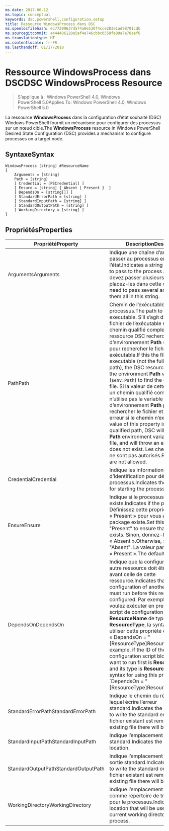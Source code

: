 ```yaml
---
ms.date: 2017-06-12
ms.topic: conceptual
keywords: dsc,powershell,configuration,setup
title: Ressource WindowsProcess dans DSC
ms.openlocfilehash: ec77209637d574a0e530f4cce283e1ad98701cdb
ms.sourcegitcommit: a444406120e5af4e746cbbc0558fe89a7e78aef6
ms.translationtype: HT
ms.contentlocale: fr-FR
ms.lasthandoff: 01/17/2018
---
```

# <a name="dsc-windowsprocess-resource"></a><span data-ttu-id="a117a-103">Ressource WindowsProcess dans DSC</span><span class="sxs-lookup"><span data-stu-id="a117a-103">DSC WindowsProcess Resource</span></span>

> <span data-ttu-id="a117a-104">S’applique à : Windows PowerShell 4.0, Windows PowerShell 5.0</span><span class="sxs-lookup"><span data-stu-id="a117a-104">Applies To: Windows PowerShell 4.0, Windows PowerShell 5.0</span></span>

<span data-ttu-id="a117a-105">La ressource **WindowsProcess** dans la configuration d’état souhaité (DSC) Windows PowerShell fournit un mécanisme pour configurer des processus sur un nœud cible.</span><span class="sxs-lookup"><span data-stu-id="a117a-105">The **WindowsProcess** resource in Windows PowerShell Desired State Configuration (DSC) provides a mechanism to configure processes on a target node.</span></span>

## <a name="syntax"></a><span data-ttu-id="a117a-106">Syntaxe</span><span class="sxs-lookup"><span data-stu-id="a117a-106">Syntax</span></span>

```
WindowsProcess [string] #ResourceName
{
    Arguments = [string]
    Path = [string]
    [ Credential = [PSCredential] ]
    [ Ensure = [string] { Absent | Present }  ]
    [ DependsOn = [string[]] ]
    [ StandardErrorPath = [string] ]
    [ StandardInputPath = [string] ]
    [ StandardOutputPath = [string] ]
    [ WorkingDirectory = [string] ]
}
```

## <a name="properties"></a><span data-ttu-id="a117a-107">Propriétés</span><span class="sxs-lookup"><span data-stu-id="a117a-107">Properties</span></span>
|  <span data-ttu-id="a117a-108">Propriété</span><span class="sxs-lookup"><span data-stu-id="a117a-108">Property</span></span>  |  <span data-ttu-id="a117a-109">Description</span><span class="sxs-lookup"><span data-stu-id="a117a-109">Description</span></span>   | 
|---|---| 
| <span data-ttu-id="a117a-110">Arguments</span><span class="sxs-lookup"><span data-stu-id="a117a-110">Arguments</span></span>| <span data-ttu-id="a117a-111">Indique une chaîne d’arguments à passer au processus en l’état.</span><span class="sxs-lookup"><span data-stu-id="a117a-111">Indicates a string of arguments to pass to the process as-is.</span></span> <span data-ttu-id="a117a-112">Si vous devez passer plusieurs arguments, placez-les dans cette chaîne.</span><span class="sxs-lookup"><span data-stu-id="a117a-112">If you need to pass several arguments, put them all in this string.</span></span>| 
| <span data-ttu-id="a117a-113">Path</span><span class="sxs-lookup"><span data-stu-id="a117a-113">Path</span></span>| <span data-ttu-id="a117a-114">Chemin de l’exécutable du processus.</span><span class="sxs-lookup"><span data-stu-id="a117a-114">The path to the process executable.</span></span> <span data-ttu-id="a117a-115">S’il s’agit du nom de fichier de l’exécutable (et non du chemin qualifié complet), la ressource DSC recherche la variable d’environnement **Path** (`$env:Path`) pour rechercher le fichier exécutable.</span><span class="sxs-lookup"><span data-stu-id="a117a-115">If this the file name of the executable (not the fully qualified path), the DSC resource will search the environment **Path** variable (`$env:Path`) to find the executable file.</span></span> <span data-ttu-id="a117a-116">Si la valeur de cette propriété est un chemin qualifié complet, DSC n’utilise pas la variable d’environnement **Path** pour rechercher le fichier et génère une erreur si le chemin n’existe pas.</span><span class="sxs-lookup"><span data-stu-id="a117a-116">If the value of this property is a fully qualified path, DSC will not use the **Path** environment variable to find the file, and will throw an error if the path does not exist.</span></span> <span data-ttu-id="a117a-117">Les chemins relatifs ne sont pas autorisés.</span><span class="sxs-lookup"><span data-stu-id="a117a-117">Relative paths are not allowed.</span></span>| 
| <span data-ttu-id="a117a-118">Credential</span><span class="sxs-lookup"><span data-stu-id="a117a-118">Credential</span></span>| <span data-ttu-id="a117a-119">Indique les informations d’identification pour démarrer le processus.</span><span class="sxs-lookup"><span data-stu-id="a117a-119">Indicates the credentials for starting the process.</span></span>| 
| <span data-ttu-id="a117a-120">Ensure</span><span class="sxs-lookup"><span data-stu-id="a117a-120">Ensure</span></span>| <span data-ttu-id="a117a-121">Indique si le processus existe.</span><span class="sxs-lookup"><span data-stu-id="a117a-121">Indicates if the process exists.</span></span> <span data-ttu-id="a117a-122">Définissez cette propriété sur « Present » pour vous assurer que le package existe.</span><span class="sxs-lookup"><span data-stu-id="a117a-122">Set this property to "Present" to ensure that the process exists.</span></span> <span data-ttu-id="a117a-123">Sinon, donnez-lui la valeur « Absent ».</span><span class="sxs-lookup"><span data-stu-id="a117a-123">Otherwise, set it to "Absent".</span></span> <span data-ttu-id="a117a-124">La valeur par défaut est « Present ».</span><span class="sxs-lookup"><span data-stu-id="a117a-124">The default is "Present".</span></span>| 
| <span data-ttu-id="a117a-125">DependsOn</span><span class="sxs-lookup"><span data-stu-id="a117a-125">DependsOn</span></span> | <span data-ttu-id="a117a-126">Indique que la configuration d’une autre ressource doit être exécutée avant celle de cette ressource.</span><span class="sxs-lookup"><span data-stu-id="a117a-126">Indicates that the configuration of another resource must run before this resource is configured.</span></span> <span data-ttu-id="a117a-127">Par exemple, si vous voulez exécuter en premier le bloc de script de configuration de ressource __ResourceName__ de type __ResourceType__, la syntaxe pour utiliser cette propriété est « DependsOn = "[ResourceType]ResourceName" ».</span><span class="sxs-lookup"><span data-stu-id="a117a-127">For example, if the ID of the resource configuration script block that you want to run first is __ResourceName__ and its type is __ResourceType__, the syntax for using this property is \`DependsOn = "[ResourceType]ResourceName"\`\` .</span></span>| 
| <span data-ttu-id="a117a-128">StandardErrorPath</span><span class="sxs-lookup"><span data-stu-id="a117a-128">StandardErrorPath</span></span>| <span data-ttu-id="a117a-129">Indique le chemin du répertoire dans lequel écrire l’erreur standard.</span><span class="sxs-lookup"><span data-stu-id="a117a-129">Indicates the directory path to write the standard error.</span></span> <span data-ttu-id="a117a-130">Tout fichier existant est remplacé.</span><span class="sxs-lookup"><span data-stu-id="a117a-130">Any existing file there will be overwritten.</span></span>| 
| <span data-ttu-id="a117a-131">StandardInputPath</span><span class="sxs-lookup"><span data-stu-id="a117a-131">StandardInputPath</span></span>| <span data-ttu-id="a117a-132">Indique l’emplacement d’entrée standard.</span><span class="sxs-lookup"><span data-stu-id="a117a-132">Indicates the standard input location.</span></span>| 
| <span data-ttu-id="a117a-133">StandardOutputPath</span><span class="sxs-lookup"><span data-stu-id="a117a-133">StandardOutputPath</span></span>| <span data-ttu-id="a117a-134">Indique l’emplacement où écrire la sortie standard.</span><span class="sxs-lookup"><span data-stu-id="a117a-134">Indicates the location to write the standard output.</span></span> <span data-ttu-id="a117a-135">Tout fichier existant est remplacé.</span><span class="sxs-lookup"><span data-stu-id="a117a-135">Any existing file there will be overwritten.</span></span>| 
| <span data-ttu-id="a117a-136">WorkingDirectory</span><span class="sxs-lookup"><span data-stu-id="a117a-136">WorkingDirectory</span></span>| <span data-ttu-id="a117a-137">Indique l’emplacement à utiliser comme répertoire de travail actuel pour le processus.</span><span class="sxs-lookup"><span data-stu-id="a117a-137">Indicates the location that will be used as the current working directory for the process.</span></span>| 

